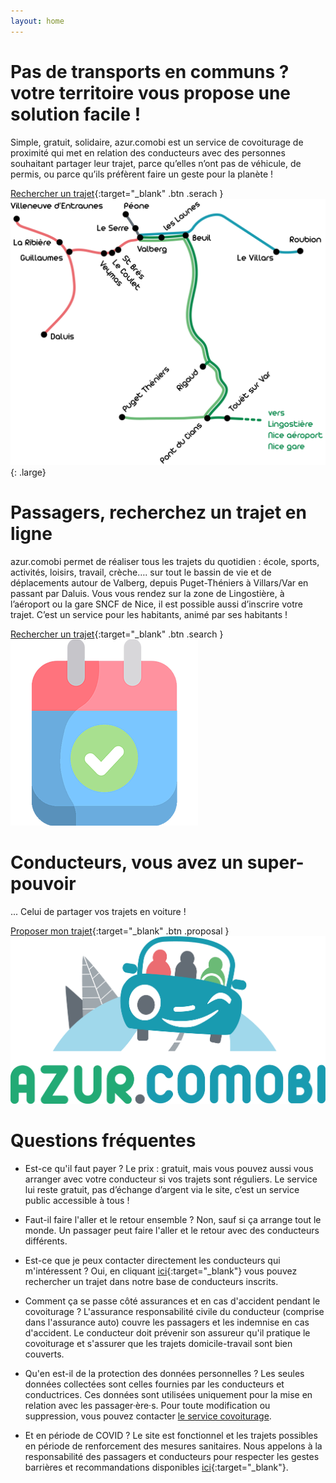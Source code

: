 ```yaml
---
layout: home
---
```

# Pas de transports en communs ? votre territoire vous propose une solution facile ! 
Simple, gratuit, solidaire, azur.comobi est un service de covoiturage de proximité qui met en relation des conducteurs avec des personnes souhaitant partager leur trajet, parce qu’elles n’ont pas de véhicule, de permis, ou parce qu’ils préfèrent faire un geste pour la planète !

[Rechercher un trajet](/recherche){:target="_blank" .btn .serach }
![Carte](/images/carte.png){: .large}

# Passagers, recherchez un trajet en ligne
azur.comobi permet de réaliser tous les trajets du quotidien : école, sports, activités, loisirs, travail, crèche…. sur tout le bassin de vie et de déplacements autour de Valberg, depuis Puget-Théniers à Villars/Var en passant par Daluis. Vous vous rendez sur la zone de Lingostière, à l’aéroport ou la gare SNCF de Nice, il est possible aussi d’inscrire votre trajet. C’est un service pour les habitants, animé par ses habitants !

[Rechercher un trajet](/recherche){:target="_blank" .btn .search }
![Calendrier](/images/calendrier.png)

# Conducteurs, vous avez un super-pouvoir
... Celui de partager vos trajets en voiture !

[Proposer mon trajet](https://docs.google.com/forms/d/e/1FAIpQLSfGMC7WAg39YcbJUqEf6NjvDrG3erDZe66VFqOxRbWW2_5dpw/viewform?usp=sf_link){:target="_blank" .btn .proposal }
![Hero](/images/logo-azurcomobi-vertical.png)

<!-- section -->
# Questions fréquentes

- Est-ce qu'il faut payer ?
Le prix : gratuit, mais vous pouvez aussi vous arranger avec votre conducteur si vos trajets sont réguliers. Le service lui reste gratuit, pas d’échange d’argent via le site, c’est un service public accessible à tous !

- Faut-il faire l'aller et le retour ensemble ?
Non, sauf si ça arrange tout le monde. Un passager peut faire
l'aller et le retour avec des conducteurs différents.

-  Est-ce que je peux contacter directement les conducteurs qui m'intéressent ?
Oui, en cliquant [ici](/recherche){:target="_blank"} vous pouvez
rechercher un trajet dans notre base de conducteurs inscrits.

- Comment ça se passe côté assurances et en cas d'accident pendant le covoiturage ?
L'assurance responsabilité civile du conducteur (comprise dans l'assurance auto) couvre les passagers et les indemnise en cas d'accident. Le conducteur doit prévenir son assureur qu'il pratique le covoiturage et s'assurer que les trajets domicile-travail sont bien couverts.

- Qu'en est-il de la protection des données personnelles ?
Les seules données collectées sont celles fournies par les conducteurs et conductrices.
Ces données sont utilisées uniquement pour la mise en relation avec les passager·ère·s.
Pour toute modification ou suppression, vous pouvez contacter [le service covoiturage](mailto:azurcomobi@valberg.com).

- Et en période de COVID ?
Le site est fonctionnel et les trajets possibles en période de renforcement des mesures sanitaires. Nous appelons à la responsabilité des passagers et conducteurs pour respecter les gestes barrières et recommandations disponibles [ici](https://www.gouvernement.fr/sites/default/files/affiche_mesures_barrieres_covoiturage.pdf){:target="_blank"}.

